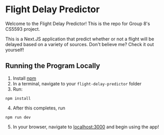 # Flight Delay Predictor

Welcome to the Flight Delay Predictor! This is the repo for Group 8's CS5593 project.

This is a Next.JS application that predict whether or not a flight will be delayed based on a variety of sources. Don't believe me? Check it out yourself!

## Running the Program Locally

1. Install [npm](https://docs.npmjs.com/downloading-and-installing-node-js-and-npm)
2. In a terminal, navigate to your `flight-delay-predictor` folder
3. Run:

```
npm install
```

4. After this completes, run

```
npm run dev
```

5. In your browser, navigate to [localhost:3000](http://localhost:3000) and begin using the app!

